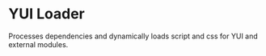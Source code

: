 YUI Loader
==========

Processes dependencies and dynamically loads script and css for YUI and external modules.

